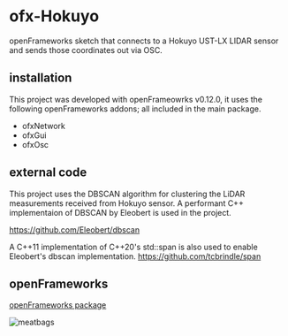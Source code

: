 # ofx-Hokuyo
openFrameworks sketch that connects to a Hokuyo UST-LX LIDAR sensor and sends those coordinates out via OSC.

## installation

This project was developed with openFrameowrks v0.12.0, it uses the following openFrameworks addons; all included in the main package.

- ofxNetwork
- ofxGui
- ofxOsc

## external code

This project uses the DBSCAN algorithm for clustering the LiDAR measurements received from Hokuyo sensor. A performant C++ implementaion of DBSCAN by Eleobert is used in the project.

https://github.com/Eleobert/dbscan

A C++11 implementation of C++20's std::span is also used to enable Eleobert's dbscan implementation.
https://github.com/tcbrindle/span

## openFrameworks

[openFrameworks package](https://openframeworks.cc/download/)

![meatbags](https://github.com/user-attachments/assets/90e9dc17-1533-4ce9-8158-c45b2e61bcbd)
